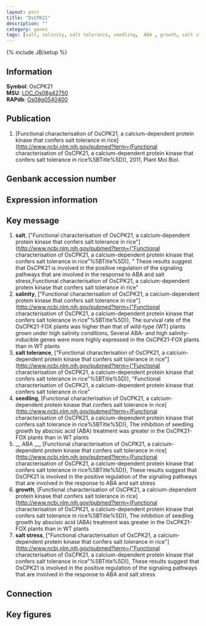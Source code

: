 ```yaml
---
layout: post
title: "OsCPK21"
description: ""
category: genes
tags: [salt, salinity, salt tolerance, seedling,  ABA , growth, salt stress]
---
```

{% include JB/setup %}

## Information
__Symbol__: OsCPK21  
__MSU__: [LOC_Os08g42750](http://rice.plantbiology.msu.edu/cgi-bin/ORF_infopage.cgi?orf=LOC_Os08g42750)  
__RAPdb__: [Os08g0540400](http://rapdb.dna.affrc.go.jp/viewer/gbrowse_details/irgsp1?name=Os08g0540400)  

## Publication
1. [Functional characterisation of OsCPK21, a calcium-dependent protein kinase that confers salt tolerance in rice](http://www.ncbi.nlm.nih.gov/pubmed?term=(Functional characterisation of OsCPK21, a calcium-dependent protein kinase that confers salt tolerance in rice%5BTitle%5D)), 2011, Plant Mol Biol.

## Genbank accession number

## Expression information

## Key message
1. __salt__, ["Functional characterisation of OsCPK21, a calcium-dependent protein kinase that confers salt tolerance in rice"](http://www.ncbi.nlm.nih.gov/pubmed?term=("Functional characterisation of OsCPK21, a calcium-dependent protein kinase that confers salt tolerance in rice"%5BTitle%5D)), " These results suggest that OsCPK21 is involved in the positive regulation of the signaling pathways that are involved in the response to ABA and salt stress,Functional characterisation of OsCPK21, a calcium-dependent protein kinase that confers salt tolerance in rice"
2. __salinity__, ["Functional characterisation of OsCPK21, a calcium-dependent protein kinase that confers salt tolerance in rice"](http://www.ncbi.nlm.nih.gov/pubmed?term=("Functional characterisation of OsCPK21, a calcium-dependent protein kinase that confers salt tolerance in rice"%5BTitle%5D)),  The survival rate of the OsCPK21-FOX plants was higher than that of wild-type (WT) plants grown under high salinity conditions, Several ABA- and high salinity-inducible genes were more highly expressed in the OsCPK21-FOX plants than in WT plants
3. __salt tolerance__, ["Functional characterisation of OsCPK21, a calcium-dependent protein kinase that confers salt tolerance in rice"](http://www.ncbi.nlm.nih.gov/pubmed?term=("Functional characterisation of OsCPK21, a calcium-dependent protein kinase that confers salt tolerance in rice"%5BTitle%5D)), "Functional characterisation of OsCPK21, a calcium-dependent protein kinase that confers salt tolerance in rice"
4. __seedling__, [Functional characterisation of OsCPK21, a calcium-dependent protein kinase that confers salt tolerance in rice](http://www.ncbi.nlm.nih.gov/pubmed?term=(Functional characterisation of OsCPK21, a calcium-dependent protein kinase that confers salt tolerance in rice%5BTitle%5D)),  The inhibition of seedling growth by abscisic acid (ABA) treatment was greater in the OsCPK21-FOX plants than in WT plants
5. __ ABA __, [Functional characterisation of OsCPK21, a calcium-dependent protein kinase that confers salt tolerance in rice](http://www.ncbi.nlm.nih.gov/pubmed?term=(Functional characterisation of OsCPK21, a calcium-dependent protein kinase that confers salt tolerance in rice%5BTitle%5D)),  These results suggest that OsCPK21 is involved in the positive regulation of the signaling pathways that are involved in the response to ABA and salt stress
6. __growth__, [Functional characterisation of OsCPK21, a calcium-dependent protein kinase that confers salt tolerance in rice](http://www.ncbi.nlm.nih.gov/pubmed?term=(Functional characterisation of OsCPK21, a calcium-dependent protein kinase that confers salt tolerance in rice%5BTitle%5D)),  The inhibition of seedling growth by abscisic acid (ABA) treatment was greater in the OsCPK21-FOX plants than in WT plants
7. __salt stress__, ["Functional characterisation of OsCPK21, a calcium-dependent protein kinase that confers salt tolerance in rice"](http://www.ncbi.nlm.nih.gov/pubmed?term=("Functional characterisation of OsCPK21, a calcium-dependent protein kinase that confers salt tolerance in rice"%5BTitle%5D)),  These results suggest that OsCPK21 is involved in the positive regulation of the signaling pathways that are involved in the response to ABA and salt stress

## Connection

## Key figures


